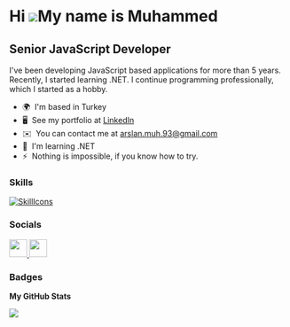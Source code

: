Hi ![](https://user-images.githubusercontent.com/18350557/176309783-0785949b-9127-417c-8b55-ab5a4333674e.gif)My name is Muhammed
================================================================================================================================

Senior JavaScript Developer
---------------------------

I've been developing JavaScript based applications for more than 5 years. Recently, I started learning .NET. I continue programming professionally, which I started as a hobby.

* 🌍  I'm based in Turkey
* 🖥️  See my portfolio at [LinkedIn](http://linkedin.com/in/apsisxcoder/)
* ✉️  You can contact me at [arslan.muh.93@gmail.com](mailto:arslan.muh.93@gmail.com)
* 🧠  I'm learning .NET
* ⚡  Nothing is impossible, if you know how to try.

### Skills


[![SkillIcons](https://skillicons.dev/icons?i=js,nodejs,vite,vue,bootstrap,firebase,sqlite,mysql,cs,dotnet,electron)](https://github.com/apsisxcoder)


### Socials

<p align="left"> <a href="https://www.github.com/apsisxcoder" target="_blank" rel="noreferrer"> <picture> <source media="(prefers-color-scheme: dark)" srcset="https://raw.githubusercontent.com/danielcranney/readme-generator/main/public/icons/socials/github-dark.svg" /> <source media="(prefers-color-scheme: light)" srcset="https://raw.githubusercontent.com/danielcranney/readme-generator/main/public/icons/socials/github.svg" /> <img src="https://raw.githubusercontent.com/danielcranney/readme-generator/main/public/icons/socials/github.svg" width="32" height="32" /> </picture> </a> <a href="https://www.linkedin.com/in/apsisxcoder" target="_blank" rel="noreferrer"> <picture> <source media="(prefers-color-scheme: dark)" srcset="https://raw.githubusercontent.com/danielcranney/readme-generator/main/public/icons/socials/linkedin-dark.svg" /> <source media="(prefers-color-scheme: light)" srcset="https://raw.githubusercontent.com/danielcranney/readme-generator/main/public/icons/socials/linkedin.svg" /> <img src="https://raw.githubusercontent.com/danielcranney/readme-generator/main/public/icons/socials/linkedin.svg" width="32" height="32" /> </picture> </a></p>

### Badges

<b>My GitHub Stats</b>

<a href="http://www.github.com/apsisxcoder"><img src="https://github-readme-streak-stats.herokuapp.com/?user=apsisxcoder&stroke=ffffff&background=22272e&ring=0891b2&fire=0891b2&currStreakNum=ffffff&currStreakLabel=0891b2&sideNums=ffffff&sideLabels=ffffff&dates=ffffff&hide_border=true" /></a>
